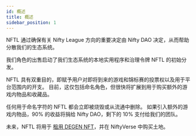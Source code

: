 ```yaml
---
id: 概述
title: 概述
sidebar_position: 1
---
```


NFTL 通过确保有关 Nifty League 方向的重要决定由 Nifty DAO 决定，从而帮助分散我们的生态系统。

我们角色的出售启动了我们生态系统的本地实用程序和治理令牌 NFTL 的初始分发。

NFTL 具有双重目的，即赋予用户对即将到来的游戏和锦标赛的投票权以及用于平台范围内的开支。 目前，这仅包括命名角色，但很快将扩展到用于购买额外的游戏内物品和收藏品。

任何用于命名字符的 NFTL 都会立即被烧毁或从流通中删除。 如果引入额外的游戏内物品，90% 的收益将捐给 Nifty DAO，剩下的 10% 支付给我们的团队。

未来，NFTL 将用于 [租用 DEGEN NFT](http://localhost:3000/guides/rentals/rental-overview)，并在 NiftyVerse 中购买土地。
